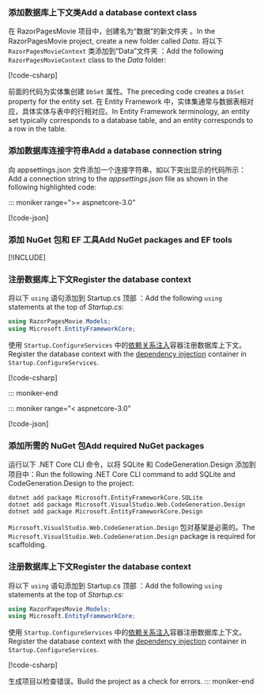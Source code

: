 <a name="dc"></a>

### <a name="add-a-database-context-class"></a><span data-ttu-id="8ddb3-101">添加数据库上下文类</span><span class="sxs-lookup"><span data-stu-id="8ddb3-101">Add a database context class</span></span>

<span data-ttu-id="8ddb3-102">在 RazorPagesMovie 项目中，创建名为“数据”的新文件夹  。</span><span class="sxs-lookup"><span data-stu-id="8ddb3-102">In the RazorPagesMovie project, create a new folder called *Data*.</span></span> <span data-ttu-id="8ddb3-103">将以下 `RazorPagesMovieContext` 类添加到“Data”文件夹  ：</span><span class="sxs-lookup"><span data-stu-id="8ddb3-103">Add the following `RazorPagesMovieContext` class to the *Data* folder:</span></span>

[!code-csharp[](~/tutorials/razor-pages/razor-pages-start/sample/RazorPagesMovie22/Data/RazorPagesMovieContext.cs)]

<span data-ttu-id="8ddb3-104">前面的代码为实体集创建 `DbSet` 属性。</span><span class="sxs-lookup"><span data-stu-id="8ddb3-104">The preceding code creates a `DbSet` property for the entity set.</span></span> <span data-ttu-id="8ddb3-105">在 Entity Framework 中，实体集通常与数据表相对应，具体实体与表中的行相对应。</span><span class="sxs-lookup"><span data-stu-id="8ddb3-105">In Entity Framework terminology, an entity set typically corresponds to a database table, and an entity corresponds to a row in the table.</span></span>

<a name="cs"></a>

### <a name="add-a-database-connection-string"></a><span data-ttu-id="8ddb3-106">添加数据库连接字符串</span><span class="sxs-lookup"><span data-stu-id="8ddb3-106">Add a database connection string</span></span>

<span data-ttu-id="8ddb3-107">向 appsettings.json 文件添加一个连接字符串，如以下突出显示的代码所示： </span><span class="sxs-lookup"><span data-stu-id="8ddb3-107">Add a connection string to the *appsettings.json* file as shown in the following highlighted code:</span></span>

::: moniker range=">= aspnetcore-3.0"

[!code-json[](~/tutorials/razor-pages/razor-pages-start/sample/RazorPagesMovie30/appsettings_SQLite.json?highlight=10-12)]

### <a name="add-nuget-packages-and-ef-tools"></a><span data-ttu-id="8ddb3-108">添加 NuGet 包和 EF 工具</span><span class="sxs-lookup"><span data-stu-id="8ddb3-108">Add NuGet packages and EF tools</span></span>

[!INCLUDE[](~/includes/add-EF-NuGet-SQLite-CLI.md)]

<a name="reg"></a>

### <a name="register-the-database-context"></a><span data-ttu-id="8ddb3-109">注册数据库上下文</span><span class="sxs-lookup"><span data-stu-id="8ddb3-109">Register the database context</span></span>

<span data-ttu-id="8ddb3-110">将以下 `using` 语句添加到 Startup.cs 顶部  ：</span><span class="sxs-lookup"><span data-stu-id="8ddb3-110">Add the following `using` statements at the top of *Startup.cs*:</span></span>

```csharp
using RazorPagesMovie.Models;
using Microsoft.EntityFrameworkCore;
```

<span data-ttu-id="8ddb3-111">使用 `Startup.ConfigureServices` 中的[依赖关系注入](xref:fundamentals/dependency-injection)容器注册数据库上下文。</span><span class="sxs-lookup"><span data-stu-id="8ddb3-111">Register the database context with the [dependency injection](xref:fundamentals/dependency-injection) container in `Startup.ConfigureServices`.</span></span>

[!code-csharp[](~/tutorials/razor-pages/razor-pages-start/sample/RazorPagesMovie30/Startup.cs?name=snippet_UseSqlite&highlight=11-12)]

::: moniker-end

::: moniker range="< aspnetcore-3.0"

[!code-json[](~/tutorials/razor-pages/razor-pages-start/sample/RazorPagesMovie/appsettings_SQLite.json?highlight=8-9)]

### <a name="add-required-nuget-packages"></a><span data-ttu-id="8ddb3-112">添加所需的 NuGet 包</span><span class="sxs-lookup"><span data-stu-id="8ddb3-112">Add required NuGet packages</span></span>

<span data-ttu-id="8ddb3-113">运行以下 .NET Core CLI 命令，以将 SQLite 和 CodeGeneration.Design 添加到项目中：</span><span class="sxs-lookup"><span data-stu-id="8ddb3-113">Run the following .NET Core CLI command to add SQLite and CodeGeneration.Design  to the project:</span></span>

```dotnetcli
dotnet add package Microsoft.EntityFrameworkCore.SQLite
dotnet add package Microsoft.VisualStudio.Web.CodeGeneration.Design
dotnet add package Microsoft.EntityFrameworkCore.Design
```

<span data-ttu-id="8ddb3-114">`Microsoft.VisualStudio.Web.CodeGeneration.Design` 包对基架是必需的。</span><span class="sxs-lookup"><span data-stu-id="8ddb3-114">The `Microsoft.VisualStudio.Web.CodeGeneration.Design` package is required for scaffolding.</span></span>

<a name="reg"></a>

### <a name="register-the-database-context"></a><span data-ttu-id="8ddb3-115">注册数据库上下文</span><span class="sxs-lookup"><span data-stu-id="8ddb3-115">Register the database context</span></span>

<span data-ttu-id="8ddb3-116">将以下 `using` 语句添加到 Startup.cs 顶部  ：</span><span class="sxs-lookup"><span data-stu-id="8ddb3-116">Add the following `using` statements at the top of *Startup.cs*:</span></span>

```csharp
using RazorPagesMovie.Models;
using Microsoft.EntityFrameworkCore;
```

<span data-ttu-id="8ddb3-117">使用 `Startup.ConfigureServices` 中的[依赖关系注入](xref:fundamentals/dependency-injection)容器注册数据库上下文。</span><span class="sxs-lookup"><span data-stu-id="8ddb3-117">Register the database context with the [dependency injection](xref:fundamentals/dependency-injection) container in `Startup.ConfigureServices`.</span></span>

[!code-csharp[](~/tutorials/razor-pages/razor-pages-start/sample/RazorPagesMovie22/Startup.cs?name=snippet_UseSqlite&highlight=11-12)]

<span data-ttu-id="8ddb3-118">生成项目以检查错误。</span><span class="sxs-lookup"><span data-stu-id="8ddb3-118">Build the project as a check for errors.</span></span>
::: moniker-end
